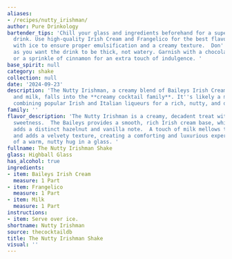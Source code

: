 ```yaml
---
aliases:
- /recipes/nutty_irishman/
author: Pure Drinkology
bartender_tips: 'Chill your glass and ingredients beforehand for a super smooth, refreshing
  drink. Use high-quality Irish Cream and Frangelico for the best flavor. Shake vigorously
  with ice to ensure proper emulsification and a creamy texture.  Don''t over-shake,
  as you want the drink to be thick, not watery. Garnish with a chocolate shavings
  or a sprinkle of cinnamon for an extra touch of indulgence. '
base_spirit: null
category: shake
collection: null
date: '2024-09-23'
description: 'The Nutty Irishman, a creamy blend of Baileys Irish Cream, Frangelico,
  and milk, falls into the **creamy cocktail family**. It''s likely a modern invention,
  combining popular Irish and Italian liqueurs for a rich, nutty, and decadent treat. '
family: ''
flavor_description: 'The Nutty Irishman is a creamy, decadent treat with a balanced
  sweetness.  The Baileys provides a smooth, rich Irish cream base, while the Frangelico
  adds a distinct hazelnut and vanilla note.  A touch of milk mellows the sweetness
  and adds a velvety texture, creating a comforting and luxurious experience.  Think
  of a warm, nutty hug in a glass. '
fullname: The Nutty Irishman Shake
glass: Highball Glass
has_alcohol: true
ingredients:
- item: Baileys Irish Cream
  measure: 1 Part
- item: Frangelico
  measure: 1 Part
- item: Milk
  measure: 1 Part
instructions:
- item: Serve over ice.
shortname: Nutty Irishman
source: thecocktaildb
title: The Nutty Irishman Shake
visual: ''
---
```



